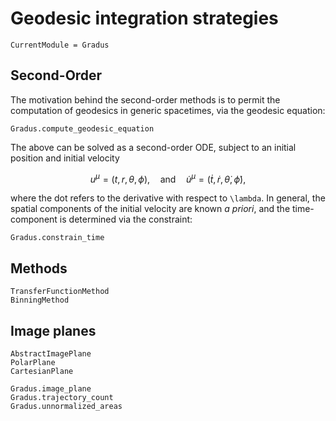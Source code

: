 # Geodesic integration strategies

```@meta
CurrentModule = Gradus
```

## Second-Order

The motivation behind the second-order methods is to permit the computation of geodesics in generic spacetimes, via the geodesic equation:

```@docs
Gradus.compute_geodesic_equation
```

The above can be solved as a second-order ODE, subject to an initial position and initial velocity

```math
u^\mu = \left(t, r, \theta, \phi \right),
\quad
\text{and}
\quad
\dot{u}^\mu  
    = \left( \dot{t}, \dot{r}, \dot{\theta}, \dot{\phi} \right),
```
where the dot refers to the derivative with respect to ``\lambda``. In general, the spatial components of the initial velocity are known _a priori_, and the time-component is determined via the constraint:

```@docs
Gradus.constrain_time
```

## Methods

```@docs
TransferFunctionMethod
BinningMethod
```

## Image planes

```@docs
AbstractImagePlane
PolarPlane
CartesianPlane
```

```@docs
Gradus.image_plane
Gradus.trajectory_count
Gradus.unnormalized_areas
```
